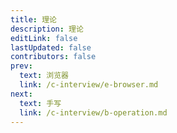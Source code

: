 ```yaml
---
title: 理论
description: 理论
editLink: false
lastUpdated: false
contributors: false
prev:
  text: 浏览器
  link: /c-interview/e-browser.md
next:
  text: 手写
  link: /c-interview/b-operation.md
---
```

